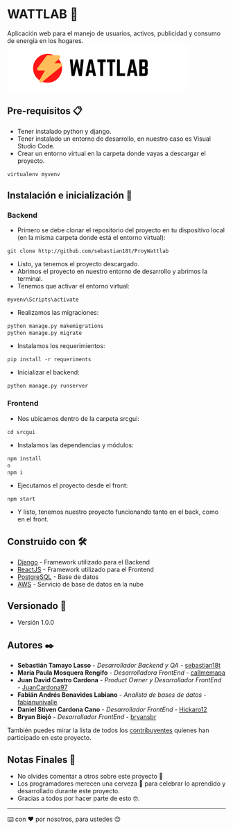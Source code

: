 # WATTLAB 🚀
Aplicación web para el manejo de usuarios, activos, publicidad y consumo de energía en los hogares.
![](srcgui/public/imagenes/logo.png)

## Pre-requisitos 📋

* Tener instalado python y django.
* Tener instalado un entorno de desarrollo, en nuestro caso es Visual Studio Code.
* Crear un entorno virtual en la carpeta donde vayas a descargar el proyecto.
```
virtualenv myvenv
```

## Instalación e inicialización 🔧
### Backend

* Primero se debe clonar el repositorio del proyecto en tu dispositivo local (en la misma carpeta donde está el entorno virtual):
```
git clone http://github.com/sebastian18t/ProyWattlab
```
* Listo, ya tenemos el proyecto descargado.
* Abrimos el proyecto en nuestro entorno de desarrollo y abrimos la terminal.
* Tenemos que activar el entorno virtual:
```
myvenv\Scripts\activate
```
* Realizamos las migraciones:
```
python manage.py makemigrations
python manage.py migrate
```
* Instalamos los requerimientos:
```
pip install -r requeriments
```
* Inicializar el backend:
```
python manage.py runserver
```

### Frontend
* Nos ubicamos dentro de la carpeta srcgui:
```
cd srcgui
```
* Instalamos las dependencias y módulos:
```
npm install 
o 
npm i
```
* Ejecutamos el proyecto desde el front:
```
npm start
```
* Y listo, tenemos nuestro proyecto funcionando tanto en el back, como en el front.

## Construido con 🛠️

* [Django](https://www.djangoproject.com/) - Framework utilizado para el Backend
* [ReactJS](https://es.reactjs.org/) - Framework utilizado para el Frontend
* [PostgreSQL](https://www.postgresql.org/) - Base de datos
* [AWS](https://aws.amazon.com/es/) - Servicio de base de datos en la nube

## Versionado 📌

* Versión 1.0.0

## Autores ✒️

* **Sebastián Tamayo Lasso** - *Desarrollador Backend y QA* - [sebastian18t](https://github.com/sebastian18t)
* **María Paula Mosquera Rengifo** - *Desarrolladora FrontEnd* - [callmemapa](https://github.com/callmemapa)
* **Juan David Castro Cardona** - *Product Owner y Desarrollador FrontEnd* - [JuanCardona97](https://github.com/JuanCardona97)
* **Fabián Andrés Benavides Labiano** - *Analista de bases de datos* - [fabianunivalle](http://github.com/fabianunivalle)
* **Daniel Stiven Cardona Cano** - *Desarrollador FrontEnd* - [Hickaro12](http://github.com/Hickaro12)
* **Bryan Biojó** - *Desarrollador FrontEnd* - [bryansbr](http://github.com/bryansbr)
  
También puedes mirar la lista de todos los [contribuyentes](https://github.com/sebastian18t/ProyWattlab/graphs/contributors) quíenes han participado en este proyecto. 

## Notas Finales 🎁

* No olvides comentar a otros sobre este proyecto 📢
* Los programadores merecen una cerveza 🍺 para celebrar lo aprendido y desarrollado durante este proyecto. 
* Gracias a todos por hacer parte de esto 🤓.


---
⌨️ con ❤️ por nosotros, para ustedes 😊
